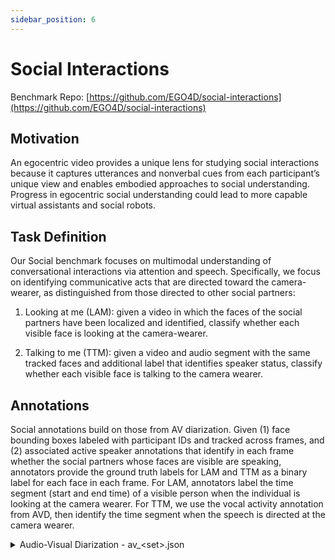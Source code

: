 ```yaml
---
sidebar_position: 6
---
```


# Social Interactions

Benchmark Repo: [https://github.com/EGO4D/social-interactions](https://github.com/EGO4D/social-interactions)

## Motivation

An egocentric video provides a unique lens for studying social interactions because it captures utterances and nonverbal cues from each participant’s unique view and enables embodied approaches to social understanding. Progress in egocentric social understanding could lead to more capable virtual assistants and social robots.

## Task Definition

Our Social benchmark focuses on multimodal understanding of conversational interactions via attention and speech. Specifically, we focus on identifying communicative acts that are directed toward the camera-wearer, as distinguished from those directed to other social partners:

1. Looking at me (LAM): given a video in which the faces of the social partners have been localized and identified, classify whether each visible face is looking at the camera-wearer.

2. Talking to me (TTM): given a video and audio segment with the same tracked faces and additional label that identifies speaker status, classify whether each visible face is talking to the camera wearer.

## Annotations

Social annotations build on those from AV diarization. Given (1) face bounding boxes labeled with participant IDs and tracked across frames, and (2) associated active speaker annotations that identify in each frame whether the social partners whose faces are visible are speaking, annotators provide the ground truth labels for LAM and TTM as a binary label for each face in each frame. For LAM, annotators label the time segment (start and end time) of a visible person when the individual is looking at the camera wearer. For TTM, we use the vocal activity annotation from AVD, then identify the time segment when the speech is directed at the camera wearer.

<details>
  <summary>Audio-Visual Diarization - av_&lt;set>.json</summary>

- **`date`** *(string)*
- **`version`** *(string)*
- **`description`** *(string)*
- **`videos`** *(array)*
  - **Items** *(object)*
    - **`video_uid`** *(string)*
    - **`split`** *(string)*
    - **`clips`** *(array)*
      - **Items** *(object)*
        - **`clip_uid`** *(string)*
        - **`source_clip_uid`** *(string)*
        - **`video_uid`** *(string)*
        - **`video_start_sec`** *(number)*
        - **`video_end_sec`** *(number)*
        - **`video_start_frame`** *(integer)*
        - **`video_end_frame`** *(integer)*
        - **`clip_start_sec`** *(integer)*
        - **`clip_end_sec`** *(number)*
        - **`clip_start_frame`** *(integer)*
        - **`clip_end_frame`** *(integer)*
        - **`valid`** *(boolean)*
        - **`camera_wearer`** *(object)*
          - **`person_id`** *(string)*
          - **`camera_wearer`** *(boolean)*
          - **`voice_segments`** *(array)*
            - **Items** *(object)*
              - **`start_time`** *(number)*
              - **`end_time`** *(number)*
              - **`start_frame`** *(integer)*
              - **`end_frame`** *(integer)*
              - **`video_start_time`** *(number)*
              - **`video_end_time`** *(number)*
              - **`video_start_frame`** *(integer)*
              - **`video_end_frame`** *(integer)*
              - **`person`** *(string)*
        - **`persons`** *(array)*
          - **Items** *(object)*
            - **`person_id`** *(string)*
            - **`camera_wearer`** *(boolean)*
            - **`tracking_paths`** *(array)*
              - **Items** *(object)*
                - **`track_id`** *(string)*
                - **`track`** *(array)*
                  - **Items** *(object)*
                    - **`x`** *(number)*
                    - **`y`** *(number)*
                    - **`width`** *(number)*
                    - **`height`** *(number)*
                    - **`frame`** *(integer)*
                    - **`video_frame`** *(integer)*
                    - **`clip_frame`** *(null)*
                - **`suspect`** *(boolean)*
                - **`unmapped_frames_count`** *(integer)*
                - **`unmapped_frames`** *(array)*
                  - **Items** *(integer)*
            - **`voice_segments`** *(array)*
              - **Items** *(object)*
                - **`start_time`** *(number)*
                - **`end_time`** *(number)*
                - **`start_frame`** *(integer)*
                - **`end_frame`** *(integer)*
                - **`video_start_time`** *(number)*
                - **`video_end_time`** *(number)*
                - **`video_start_frame`** *(integer)*
                - **`video_end_frame`** *(integer)*
                - **`person`** *(string)*
        - **`missing_voice_segments`** *(array)*
        - **`transcriptions`** *(array)*
          - **Items** *(object)*
            - **`transcription`** *(string)*
            - **`start_time_sec`** *(number)*
            - **`end_time_sec`** *(number)*
            - **`person_id`** *(string)*
            - **`video_start_time`** *(number)*
            - **`video_start_frame`** *(integer)*
            - **`video_end_time`** *(number)*
            - **`video_end_frame`** *(integer)*
        - **`social_segments_talking`** *(array)*
          - **Items** *(object)*
            - **`start_time`** *(number)*
            - **`end_time`** *(number)*
            - **`start_frame`** *(integer)*
            - **`end_frame`** *(integer)*
            - **`video_start_time`** *(number)*
            - **`video_end_time`** *(number)*
            - **`video_start_frame`** *(integer)*
            - **`video_end_frame`** *(integer)*
            - **`person`** *(['null', 'string'])*
            - **`target`** *(['null', 'string'])*
            - **`is_at_me`** *(boolean)*
        - **`social_segments_looking`**

</details>
